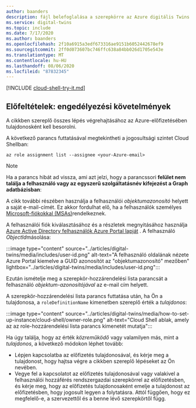 ```yaml
---
author: baanders
description: fájl belefoglalása a szerepkörre az Azure digitális Twins telepítőjének telepítéséhez
ms.service: digital-twins
ms.topic: include
ms.date: 7/17/2020
ms.author: baanders
ms.openlocfilehash: 2f10a6915a3edf673316ae9151b6052442678ef9
ms.sourcegitcommit: 2ff0d073607bc746ffc638a84bb026d1705e543e
ms.translationtype: MT
ms.contentlocale: hu-HU
ms.lasthandoff: 08/06/2020
ms.locfileid: "87832345"
---
```

[!INCLUDE [cloud-shell-try-it.md](cloud-shell-try-it.md)]

## <a name="prerequisites-permission-requirements"></a>Előfeltételek: engedélyezési követelmények

A cikkben szereplő összes lépés végrehajtásához az Azure-előfizetésében tulajdonosként kell besorolni. 

A következő parancs futtatásával megtekintheti a jogosultsági szintet Cloud Shellban:

```azurecli-interactive
az role assignment list --assignee <your-Azure-email>
```

> [!NOTE]
> Ha a parancs hibát ad vissza, ami azt jelzi, hogy a parancssori **felület nem találja a felhasználó vagy az egyszerű szolgáltatásnév kifejezést a Graph adatbázisban**:
>
> A cikk további részében használja a felhasználói *objektumazonosító* helyett a saját e-mail-címét. Ez akkor fordulhat elő, ha a felhasználók személyes [Microsoft-fiókokkal (MSAs)](https://account.microsoft.com/account)rendelkeznek. 
>
> A felhasználói fiók kiválasztásához és a részletek megnyitásához használja [Azure Active Directory felhasználók Azure Portal lapját](https://portal.azure.com/#blade/Microsoft_AAD_IAM/UsersManagementMenuBlade/AllUsers) . A felhasználó *ObjectId*másolása:
>
> :::image type="content" source="../articles/digital-twins/media/includes/user-id.png" alt-text="A felhasználó oldalának nézete Azure Portal kiemelve a GUID azonosítót az "objektumazonosító" mezőben" lightbox="../articles/digital-twins/media/includes/user-id.png":::
>
> Ezután ismételje meg a szerepkör-hozzárendelési lista parancsát a felhasználó *objektum-azonosítójával* az e-mail cím helyett.

A szerepkör-hozzárendelési lista parancs futtatása után, ha Ön a tulajdonosa, a `roleDefinitionName` kimenetben szereplő érték a *tulajdonos*:

:::image type="content" source="../articles/digital-twins/media/how-to-set-up-instance/cloud-shell/owner-role.png" alt-text="Cloud Shell ablak, amely az az role-hozzárendelési lista parancs kimenetét mutatja":::

Ha úgy találja, hogy az érték *közreműködő* vagy valamilyen más, mint a *tulajdonos*, a következő módokon léphet tovább:
* Lépjen kapcsolatba az előfizetés tulajdonosával, és kérje meg a tulajdonost, hogy hajtsa végre a cikkben szereplő lépéseket az Ön nevében.
* Vegye fel a kapcsolatot az előfizetés tulajdonosával vagy valakivel a felhasználói hozzáférés rendszergazdai szerepkörrel az előfizetésben, és kérje meg, hogy az előfizetés tulajdonosaként emelje a tulajdonost az előfizetésben, hogy jogosult legyen a folytatásra. Attól függően, hogy ez megfelelő-e, a szervezettől és a benne lévő szerepkörtől függ.